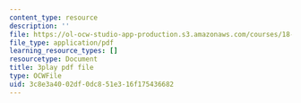 ```yaml
---
content_type: resource
description: ''
file: https://ol-ocw-studio-app-production.s3.amazonaws.com/courses/18-06sc-linear-algebra-fall-2011/3c8e3a4002df0dc851e316f175436682_Y_Ac6KiQ1t0.pdf
file_type: application/pdf
learning_resource_types: []
resourcetype: Document
title: 3play pdf file
type: OCWFile
uid: 3c8e3a40-02df-0dc8-51e3-16f175436682
---
```

